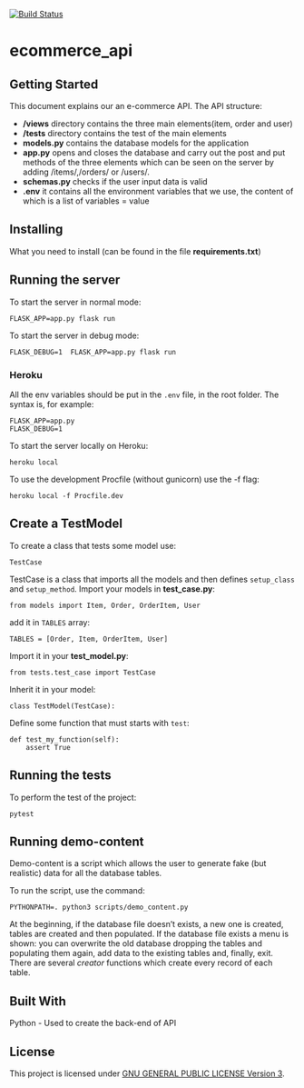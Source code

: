 [![Build Status](https://api.travis-ci.org/repositories/nbschool/ecommerce_api.svg)](https://travis-ci.org/nbschool/ecommerce_api)

# ecommerce_api
## Getting Started

This document explains our an e-commerce API. The API structure:
* **/views** directory contains the three main elements(item, order and user)
* **/tests** directory contains the test of the main elements
* **models.py** contains the database models for the application
* **app.py** opens and closes the database and carry out the post and put methods of the three elements which can be seen on the server by adding /items/,/orders/ or /users/.
* **schemas.py** checks if the user input data is valid
* **.env** it contains all the environment variables that we use, the content of which is a list of variables = value

## Installing

What you need to install (can be found in the file **requirements.txt**)

## Running the server

To start the server in normal mode:
```
FLASK_APP=app.py flask run
```

To start the server in debug mode:
```
FLASK_DEBUG=1  FLASK_APP=app.py flask run
```

### Heroku
All the env variables should be put in the ```.env``` file, in the root folder. The syntax is, for example:
```
FLASK_APP=app.py
FLASK_DEBUG=1
```

To start the server locally on Heroku:
```
heroku local
```

To use the development Procfile (without gunicorn) use the -f flag:
```
heroku local -f Procfile.dev
```

## Create a TestModel

To create a class that tests some model use:

```
TestCase
```
TestCase is a class that imports all the models and then defines ```setup_class``` and ```setup_method```.
Import your models in **test_case.py**:
```
from models import Item, Order, OrderItem, User
```
add it in ```TABLES``` array:
```
TABLES = [Order, Item, OrderItem, User]
```


Import it in your **test_model.py**:
```
from tests.test_case import TestCase
```
Inherit it in your model:
```
class TestModel(TestCase):
```
Define some function that must starts with ```test```:
```
def test_my_function(self):
    assert True
```

## Running the tests

To perform the test of the project:

```
pytest
```

## Running demo-content

Demo-content is a script which allows the user to generate fake (but realistic) data for all the database tables.

To run the script, use the command:
```
PYTHONPATH=. python3 scripts/demo_content.py
```

At the beginning, if the database file doesn’t exists, a new one is created, tables are created and then populated.
If the database file exists a menu is shown: you can overwrite the old database dropping the tables and populating them again, add data to the existing tables and, finally, exit.
There are several *creator* functions which create every record of each table.

## Built With

 Python - Used to create the back-end of API


## License

 This project is licensed under [GNU GENERAL PUBLIC LICENSE Version 3](/LICENSE).
